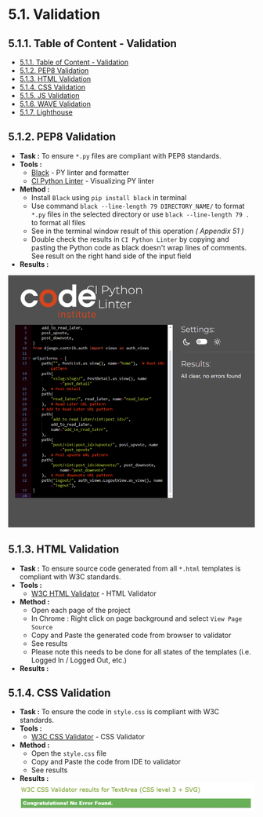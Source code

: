 # **5.1. Validation**

## **5.1.1. Table of Content - Validation**
- [5.1.1. Table of Content - Validation](https://github.com/FeruzaShokirjonovna/Blog/blob/main/docs/validation.md#511-table-of-content---validation)
- [5.1.2. PEP8 Validation](https://github.com/FeruzaShokirjonovna/Blog/blob/main/docs/validation.md#512-pep8-validation)
- [5.1.3. HTML Validation](https://github.com/FeruzaShokirjonovna/Blog/blob/main/docs/validation.md#513-html-validation)
- [5.1.4. CSS Validation](https://github.com/FeruzaShokirjonovna/Blog/blob/main/docs/validation.md#514-css-validation)
- [5.1.5. JS Validation](https://github.com/FeruzaShokirjonovna/Blog/blob/main/docs/validation.md#515-js-validation)
- [5.1.6. WAVE Validation](https://github.com/FeruzaShokirjonovna/Blog/blob/main/docs/validation.md#516-wave-validation)
- [5.1.7. Lighthouse](https://github.com/FeruzaShokirjonovna/Blog/blob/main/docs/validation.md#517-lighthouse)

## **5.1.2. PEP8 Validation**

- **Task :** To ensure `*.py` files are compliant with PEP8 standards.
- **Tools :** 
  - [Black](https://black.readthedocs.io/en/stable/) - PY linter and formatter
  - [CI Python Linter](https://pep8ci.herokuapp.com/) - Visualizing PY linter
- **Method :** 
   - Install `Black` using `pip install black` in terminal
   - Use command `black --line-length 79 DIRECTORY_NAME/` to format `*.py` files in the selected directory or use `black --line-length 79 .` to format all files
   - See in the terminal window result of this operation *( Appendix 51 )*
   - Double check the results in `CI Python Linter` by copying and pasting the Python code as black doesn't wrap lines of comments. See result on the right hand side of the input field 
- **Results :**

![Linter Result](/docs/validation/linter_validation.png)

## **5.1.3. HTML Validation**

- **Task :** To ensure source code generated from all `*.html` templates is compliant with W3C standards.
- **Tools :** 
  - [W3C HTML Validator](https://validator.w3.org/) - HTML Validator
- **Method :** 
   - Open each page of the project
   - In Chrome : Right click on page background and select `View Page Source`
   - Copy and Paste the generated code from browser to validator
   - See results 
   - Please note this needs to be done for all states of the templates (i.e. Logged In / Logged Out, etc.)
- **Results :**

## **5.1.4. CSS Validation**

- **Task :** To ensure the code in `style.css` is compliant with W3C standards.
- **Tools :** 
  - [W3C CSS Validator](https://jigsaw.w3.org/css-validator/) - CSS Validator
- **Method :** 
   - Open the `style.css` file
   - Copy and Paste the code from IDE to validator
   - See results
- **Results :**
![CSS Validation](/docs/validation/css_validation.png)